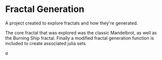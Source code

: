 # Fractal Generation
 A project created to explore fractals and how they're generated. 
 
 The core fractal that was explored was the classic Mandelbrot, as well as the Burning Ship fractal. Finally a modified fractal generation function is included to create associated julia sets.
 
 $a$
